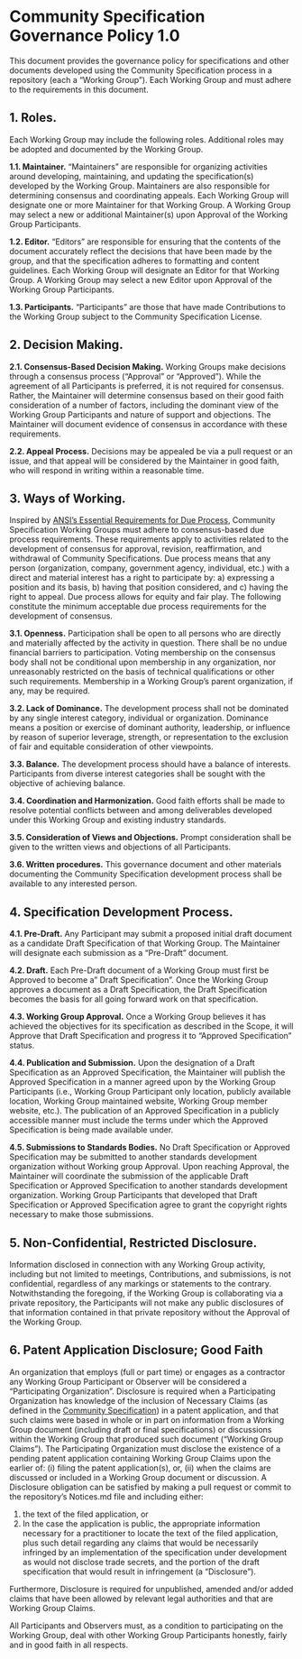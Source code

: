 # Community Specification Governance Policy 1.0

This document provides the governance policy for specifications and other documents developed using the Community Specification process in a repository (each a “Working Group”).  Each Working Group and must adhere to the requirements in this document.

## 1.	Roles.

Each Working Group may include the following roles. Additional roles may be adopted and documented by the Working Group.

**1.1.	Maintainer.** “Maintainers” are responsible for organizing activities around developing, maintaining, and updating the specification(s) developed by the Working Group.  Maintainers are also responsible for determining consensus and coordinating appeals.  Each Working Group will designate one or more Maintainer for that Working Group.  A Working Group may select a new or additional Maintainer(s) upon Approval of the Working Group Participants.  

**1.2.	Editor.**  “Editors” are responsible for ensuring that the contents of the document accurately reflect the decisions that have been made by the group, and that the specification adheres to formatting and content guidelines. Each Working Group will designate an Editor for that Working Group.  A Working Group may select a new Editor upon Approval of the Working Group Participants.

**1.3.	Participants.**  “Participants” are those that have made Contributions to the Working Group subject to the Community Specification License.

## 2.	Decision Making.

**2.1.	Consensus-Based Decision Making.**  Working Groups make decisions through a consensus process (“Approval” or “Approved”).  While the agreement of all Participants is preferred, it is not required for consensus.  Rather, the Maintainer will determine consensus based on their good faith consideration of a number of factors, including the dominant view of the Working Group Participants and nature of support and objections.  The Maintainer will document evidence of consensus in accordance with these requirements. 

**2.2.	Appeal Process.**  Decisions may be appealed be via a pull request or an issue, and that appeal will be considered by the Maintainer in good faith, who will respond in writing within a reasonable time.

## 3.	Ways of Working.

Inspired by [ANSI’s Essential Requirements for Due Process](https://share.ansi.org/Shared%20Documents/Standards%20Activities/American%20National%20Standards/Procedures,%20Guides,%20and%20Forms/2020_ANSI_Essential_Requirements.pdf), Community Specification Working Groups must adhere to consensus-based due process requirements.  These requirements apply to activities related to the development of consensus for approval, revision, reaffirmation, and withdrawal of Community Specifications.  Due process means that any person (organization, company, government agency, individual, etc.) with a direct and material interest has a right to participate by: a) expressing a position and its basis, b) having that position considered, and c) having the right to appeal. Due process allows for equity and fair play. The following constitute the minimum acceptable due process requirements for the development of consensus.

**3.1.	Openness.**  Participation shall be open to all persons who are directly and materially affected by the activity in question. There shall be no undue financial barriers to participation. Voting membership on the consensus body shall not be conditional upon membership in any organization, nor unreasonably restricted on the basis of technical qualifications or other such requirements.  Membership in a Working Group’s parent organization, if any, may be required.

**3.2.	Lack of Dominance.**  The development process shall not be dominated by any single interest category, individual or organization. Dominance means a position or exercise of dominant authority, leadership, or influence by reason of superior leverage, strength, or representation to the exclusion of fair and equitable consideration of other viewpoints.

**3.3.	Balance.**  The development process should have a balance of interests. Participants from diverse interest categories shall be sought with the objective of achieving balance.

**3.4.	Coordination and Harmonization.**  Good faith efforts shall be made to resolve potential conflicts between and among deliverables developed under this Working Group and existing industry standards.

**3.5.	Consideration of Views and Objections.**  Prompt consideration shall be given to the written views and objections of all Participants.

**3.6.	Written procedures.**  This governance document and other materials documenting the Community Specification development process shall be available to any interested person.

## 4.	Specification Development Process.  

**4.1.	Pre-Draft.**  Any Participant may submit a proposed initial draft document as a candidate Draft Specification of that Working Group.  The Maintainer will designate each submission as a “Pre-Draft” document.

**4.2.	Draft.**  Each Pre-Draft document of a Working Group must first be Approved to become a” Draft Specification”.  Once the Working Group approves a document as a Draft Specification, the Draft Specification becomes the basis for all going forward work on that specification.

**4.3.	Working Group Approval.**  Once a Working Group believes it has achieved the objectives for its specification as described in the Scope, it will Approve that Draft Specification and progress it to “Approved Specification” status. 

**4.4.	Publication and Submission.**  Upon the designation of a Draft Specification as an Approved Specification, the Maintainer will publish the Approved Specification in a manner agreed upon by the Working Group Participants (i.e., Working Group Participant only location, publicly available location, Working Group maintained website, Working Group member website, etc.).  The publication of an Approved Specification in a publicly accessible manner must include the terms under which the Approved Specification is being made available under.

**4.5.	Submissions to Standards Bodies.**  No Draft Specification or Approved Specification may be submitted to another standards development organization without Working group Approval. Upon reaching Approval, the Maintainer will coordinate the submission of the applicable Draft Specification or Approved Specification to another standards development organization. Working Group Participants that developed that Draft Specification or Approved Specification agree to grant the copyright rights necessary to make those submissions.

## 5. Non-Confidential, Restricted Disclosure.

Information disclosed in connection with any Working Group activity, including but not limited to meetings, Contributions, and submissions, is not confidential, regardless of any markings or statements to the contrary.  Notwithstanding the foregoing, if the Working Group is collaborating via a private repository, the Participants will not make any public disclosures of that information contained in that private repository without the Approval of the Working Group.  

## 6. Patent Application Disclosure; Good Faith
An organization that employs (full or part time) or engages as a contractor any Working Group Participant or Observer will be considered a “Participating Organization”. Disclosure is required when a Participating Organization has knowledge of the inclusion of Necessary Claims (as defined in the [Community Specification](https://github.com/finos/standards-project-blueprint/blob/master/1._Community_Specification_License-v1.md?plain=1#L87)) in a patent application, and that such claims were based in whole or in part on
information from a Working Group document (including draft or final specifications) or discussions within the Working Group that produced such document (“Working Group Claims”). The Participating Organization must disclose the existence of a pending patent application containing Working Group Claims upon the earlier of: (i) filing the patent application(s), or, (ii) when the claims are discussed or included in a Working Group document or discussion. A Disclosure obligation can be satisfied by making a pull request or commit to the repository’s Notices.md file and including either:

1. the text of the filed application, or
2. In the case the application is public, the appropriate information necessary for a practitioner to locate the text of the filed application, plus such detail regarding any claims that would be necessarily infringed by an implementation of the specification under development as would not disclose trade secrets, and the portion of the draft specification that would result in infringement (a “Disclosure”).

Furthermore, Disclosure is required for unpublished, amended and/or added claims that have been allowed by relevant legal authorities and that are Working Group Claims.

All Participants and Observers must, as a condition to participating on the Working Group, deal with other Working Group Participants honestly, fairly and in good faith in all respects.
